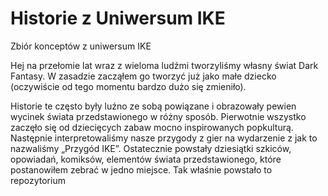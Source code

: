 # Historie z Uniwersum IKE
Zbiór konceptów z uniwersum IKE

Hej na przełomie lat wraz z wieloma ludźmi tworzyliśmy własny świat Dark Fantasy. W zasadzie zacząłem go tworzyć już jako małe dziecko (oczywiście od tego momentu bardzo dużo się zmieniło).
 
Historie te często były luźno ze sobą powiązane i obrazowały pewien wycinek świata przedstawionego w różny sposób. Pierwotnie wszystko zaczęło się od dziecięcych zabaw mocno inspirowanych popkulturą. Następnie interpretowaliśmy nasze przygody z gier na wydarzenie z jak to nazwaliśmy „Przygód IKE”. Ostatecznie powstały dziesiątki szkiców, opowiadań, komiksów, elementów świata przedstawionego, które postanowiłem zebrać w jedno miejsce. Tak właśnie powstało to repozytorium
